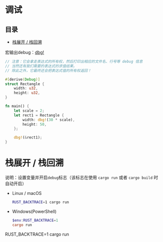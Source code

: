 # 调试

## 目录

-   [栈展开 / 栈回溯](#栈展开--栈回溯)

宏输出debug：[dbg!](https://doc.rust-lang.org/std/macro.dbg.html "dbg!")

```rust
// 注意：它会拿走表达式的所有权，然后打印出相应的文件名、行号等 debug 信息
// 当然还有我们需要的表达式的求值结果。
// 除此之外，它最终还会把表达式值的所有权返回！

#[derive(Debug)]
struct Rectangle {
    width: u32,
    height: u32,
}

fn main() {
    let scale = 2;
    let rect1 = Rectangle {
        width: dbg!(30 * scale),
        height: 50,
    };

    dbg!(&rect1);
}
```

# 栈展开 / 栈回溯

说明：设置变量并开启`debug`标志（该标志在使用 `cargo run` 或者 `cargo build` 时自动开启）

-   Linux / macOS
    ```bash
    RUST_BACKTRACE=1 cargo run
    ```
-   Windows(PowerShell)
    ```powershell
    $env:RUST_BACKTRACE=1
    cargo run
    ```

RUST\_BACKTRACE=1 cargo run
